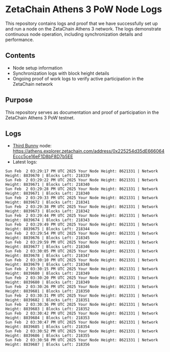 # ZetaChain Athens 3 PoW Node Logs
This repository contains logs and proof that we have successfully set up and run a node on the ZetaChain Athens 3 network. The logs demonstrate continuous node operation, including synchronization details and performance.

## Contents
- Node setup information
- Synchronization logs with block height details
- Ongoing proof of work logs to verify active participation in the ZetaChain network

## Purpose
This repository serves as documentation and proof of participation in the ZetaChain Athens 3 PoW testnet.

## Logs

- [Third Bunny](https://thirdbunny.xyz/) node: https://athens.explorer.zetachain.com/address/0x225254d35dE666064Eccc5ce16eF1D8bF8D7b5EE
- Latest logs:
```
Sun Feb  2 03:29:17 PM UTC 2025 Your Node Height: 8621331 | Network Height: 8839670 | Blocks Left: 218339
Sun Feb  2 03:29:22 PM UTC 2025 Your Node Height: 8621331 | Network Height: 8839671 | Blocks Left: 218340
Sun Feb  2 03:29:28 PM UTC 2025 Your Node Height: 8621331 | Network Height: 8839671 | Blocks Left: 218340
Sun Feb  2 03:29:33 PM UTC 2025 Your Node Height: 8621331 | Network Height: 8839672 | Blocks Left: 218341
Sun Feb  2 03:29:38 PM UTC 2025 Your Node Height: 8621331 | Network Height: 8839673 | Blocks Left: 218342
Sun Feb  2 03:29:44 PM UTC 2025 Your Node Height: 8621331 | Network Height: 8839674 | Blocks Left: 218343
Sun Feb  2 03:29:49 PM UTC 2025 Your Node Height: 8621331 | Network Height: 8839675 | Blocks Left: 218344
Sun Feb  2 03:29:54 PM UTC 2025 Your Node Height: 8621331 | Network Height: 8839676 | Blocks Left: 218345
Sun Feb  2 03:29:59 PM UTC 2025 Your Node Height: 8621331 | Network Height: 8839677 | Blocks Left: 218346
Sun Feb  2 03:30:05 PM UTC 2025 Your Node Height: 8621331 | Network Height: 8839678 | Blocks Left: 218347
Sun Feb  2 03:30:10 PM UTC 2025 Your Node Height: 8621331 | Network Height: 8839679 | Blocks Left: 218348
Sun Feb  2 03:30:15 PM UTC 2025 Your Node Height: 8621331 | Network Height: 8839680 | Blocks Left: 218349
Sun Feb  2 03:30:20 PM UTC 2025 Your Node Height: 8621331 | Network Height: 8839680 | Blocks Left: 218349
Sun Feb  2 03:30:26 PM UTC 2025 Your Node Height: 8621331 | Network Height: 8839681 | Blocks Left: 218350
Sun Feb  2 03:30:31 PM UTC 2025 Your Node Height: 8621331 | Network Height: 8839682 | Blocks Left: 218351
Sun Feb  2 03:30:36 PM UTC 2025 Your Node Height: 8621331 | Network Height: 8839683 | Blocks Left: 218352
Sun Feb  2 03:30:42 PM UTC 2025 Your Node Height: 8621331 | Network Height: 8839684 | Blocks Left: 218353
Sun Feb  2 03:30:47 PM UTC 2025 Your Node Height: 8621331 | Network Height: 8839685 | Blocks Left: 218354
Sun Feb  2 03:30:52 PM UTC 2025 Your Node Height: 8621331 | Network Height: 8839686 | Blocks Left: 218355
Sun Feb  2 03:30:58 PM UTC 2025 Your Node Height: 8621331 | Network Height: 8839687 | Blocks Left: 218356
```
